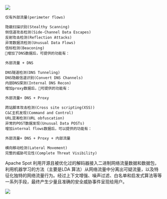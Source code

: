 


![](http://blog.nsfocus.net/wp-content/uploads/2018/06/%E5%9B%BE%E7%89%87-1-1.png)
```
仅有外部流量(perimeter flows)

隐蔽扫描识别(Stealthy Scanning)
侧信道攻击检测(Side-Channel Data Escapes)
反射攻击检测(Reflection Attacks)
异常数据流检测(Unusual Data Flows)
信标检测(Beaconing)
增加了DNS数据后，可提供的功能有：

外部流量 + DNS

DNS隧道检测(DNS Tunneling)
DNS隐蔽信道识别(Convert DNS Channels)
内部DNS探测(Internal DNS Recon)
增加proxy数据后，可提供的功能有：

外部流量+ DNS + Proxy

跨站脚本攻击检测(Cross site scripting(XSS))
C&C主机发现(Command and Control)
URL混淆检测(URL obfuscation)
异常的POST数据发现(Unusual Data POSTs)
增加internal flows数据后，可以提供的功能有：

外部流量+ DNS + Proxy + 内部流量

横向移动检测(Lateral Movement)
完整的威胁可见性(Complete Threat Visibility)
```

Apache Spot 利用开源且被优化过的解码器接入二进制网络流量数据和数据包，利用机器学习的方法（主要是LDA 算法）从网络流量中分离出可疑流量，以及特征化独特的网络流量行为。经过上下文增强、噪声过滤、白名单和启发式算法等等一系列手段，最终产生少量且准确的安全威胁事件呈现给用户。

![](http://blog.nsfocus.net/wp-content/uploads/2018/06/2-2.png)
